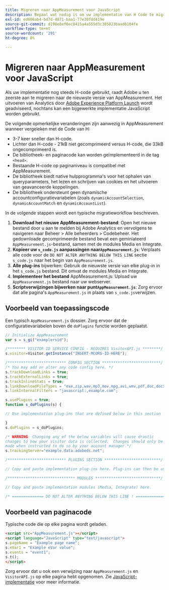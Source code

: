 ```yaml
---
title: Migreren naar AppMeasurement voor JavaScript
description: Bepaal wat nodig is om uw implementatie van H Code te migreren.
exl-id: ed606ab4-bd7d-4871-baa1-77e30fdd419e
source-git-commit: d198e8ef0ec8415a4a555d3c385823baad6104fe
workflow-type: tm+mt
source-wordcount: '291'
ht-degree: 0%

---
```


# Migreren naar AppMeasurement voor JavaScript

Als uw implementatie nog steeds H-code gebruikt, raadt Adobe u ten zeerste aan te migreren naar de nieuwste versie van AppMeasurement. Het uitvoeren van Analytics door [Adobe Experience Platform Launch](../launch/overview.md) wordt geadviseerd, nochtans kan een bijgewerkte implementatie JavaScript worden gebruikt.

De volgende opmerkelijke veranderingen zijn aanwezig in AppMeasurement wanneer vergeleken met de Code van H:

* 3-7 keer sneller dan H-code.
* Lichter dan H-code - 21kB niet gecomprimeerd versus H-code, die 33kB ongecomprimeerd is.
* De bibliotheek- en paginacode kan worden geïmplementeerd in de tag `<head>`.
* Bestaande H-code op paginaniveau is compatibel met AppMeasurement.
* De bibliotheek biedt native hulpprogramma&#39;s voor het ophalen van queryparameters, het lezen en schrijven van cookies en het uitvoeren van geavanceerde koppelingen.
* De bibliotheek ondersteunt geen dynamische accountconfiguratievariabelen (zoals `dynamicAccountSelection`, `dynamicAccountMatch` en `dynamicAccountList`).

In de volgende stappen wordt een typische migratieworkflow beschreven.

1. **Download het nieuwe AppMeasurement-bestand**: Open het nieuwe bestand door u aan te melden bij Adobe Analytics en vervolgens te navigeren naar Beheer > Alle beheerders > Codebeheer. Het gedownloade gecomprimeerde bestand bevat een geminiateerd `AppMeasurement.js`-bestand, samen met de modules Media en Integrate.
1. **Kopieer uw  `s_code.js` aanpassingen naar`AppMeasurement.js`**: Verplaats alle code voor de  `DO NOT ALTER ANYTHING BELOW THIS LINE` sectie  `s_code.js` naar het begin van  `AppMeasurement.js`.
1. **Alle plug-ins** bijwerken: Gebruik de nieuwste versie van elke plug-in in het  `s_code.js` bestand. Dit omvat de modules Media en Integrate.
1. **Implementeer het bestand** AppMeasurement.js: Upload uw  `AppMeasurement.js` bestand naar uw webserver.
1. **Scriptverwijzingen bijwerken naar punt`AppMeasurement.js`**: Zorg ervoor dat alle pagina&#39;s  `AppMeasurement.js` in plaats van  `s_code.js`verwijzen.

## Voorbeeld van toepassingscode

Een typisch `AppMeasurement.js` dossier. Zorg ervoor dat de configuratievariabelen boven de `doPlugins` functie worden geplaatst.

```js
// Initialize AppMeasurement
var s = s_gi("examplersid");

/******** VISITOR ID SERVICE CONFIG - REQUIRES VisitorAPI.js ********/;
s.visitor=Visitor.getInstance("INSERT-MCORG-ID-HERE");

/************************** CONFIG SECTION **************************/;
/* You may add or alter any code config here. */
s.trackDownloadLinks = true;
s.trackExternalLinks = true;
s.trackInlineStats = true;
s.linkDownloadFileTypes = "exe,zip,wav,mp3,mov,mpg,avi,wmv,pdf,doc,docx,xls,xlsx,ppt,pptx";
s.linkInternalFilters = "javascript:,example.com";

s.usePlugins = true;
function s_doPlugins(s) {

// Use implementation plug-ins that are defined below in this section

}
s.doPlugins = s_doPlugins;

/* WARNING: Changing any of the below variables will cause drastic
changes to how your visitor data is collected.  Changes should only be
made when instructed to do so by your account manager.*/
s.trackingServer="example.data.adobedc.net";

/************************** PLUGINS SECTION *************************/

// Copy and paste implementation plug-ins here. Plug-ins can then be used in the s_doPlugins(s) function above

/****************************** MODULES *****************************/

// Copy and paste implementation modules (Media, Integrate) here.

/* ============== DO NOT ALTER ANYTHING BELOW THIS LINE ! ===============  */
```

## Voorbeeld van paginacode

Typische code die op elke pagina wordt geladen.

```html
<script src="AppMeasurement.js"></script>
<script language="JavaScript" type="text/javascript">
s.pageName = "Example page name";
s.eVar1 = "Example eVar value";
s.events = "event1";
s.t();
</script>
```

Zorg ervoor dat u ook een verwijzing naar `AppMeasurement.js` en `VisitorAPI.js` op elke pagina hebt opgenomen. Zie [JavaScript-implementatie](/help/implement/js/overview.md) voor meer informatie.
